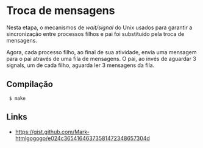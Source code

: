 # Troca de mensagens

Nesta etapa, o mecanismos de *wait/signal* do Unix usados para garantir a sincronização entre processos filhos e pai foi substituído pela troca de mensagens.

Agora, cada processo filho, ao final de sua atividade, envia uma mensagem para o pai através de uma fila de mensagens. O pai, ao invés de aguardar 3 signals, um de cada filho, aguarda ler 3 mensagens da fila.

## Compilação
```
 $ make
```

## Links
- https://gist.github.com/Mark-htmlgogogo/e024c36541646373581472348657304d